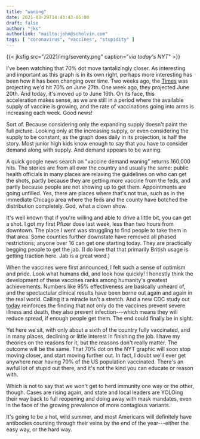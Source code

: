 ```yaml
---
title: "waning"
date: 2021-03-29T14:43:43-05:00
draft: false
author: "jks"
authorlink: "mailto:john@scholvin.com"
tags: [ "coronavirus", "vaccines", "stupidity" ]
---
```

{{< jksfig src="/2021/img/seventy.png" caption="_via today's NYT_" >}}

I've been watching that 70% dot move tantalizingly closer. As interesting and important as this graph is in its own right, perhaps more interesting has been how it has been changing over time. Two weeks ago, the [Times](https://www.nytimes.com/interactive/2020/us/covid-19-vaccine-doses.html) was projecting we'd hit 70% on June 27th. One week ago, they projected June 20th. And today, it's moved up to June 16th. On its face, this acceleration makes sense, as we are still in a period where the available supply of vaccine is growing, and the rate of vaccinations going into arms is increasing each week. Good news!

Sort of. Because considering only the expanding supply doesn't paint the full picture. Looking only at the increasing supply, or even considering the supply to be constant, as the graph does daily in its projection, is half the story. Most junior high kids know enough to say that you have to consider demand along with supply. And demand appears to be waning.

A quick google news search on "vaccine demand waning" returns 160,000 hits. The stories are from all over the country and usually the same: public health officials in many places are relaxing the guidelines on who can get the shots, partly because they are getting more vaccine from the feds, and partly because people are not showing up to get them. Appointments are going unfilled. Yes, there are places where that's not true, such as in the immediate Chicago area where the feds and the county have botched the distribution completely. God, what a clown show. 

It's well known that if you're willing and able to drive a little bit, you can get a shot. I got my first Pfizer dose last week, less than two hours from downtown. The place I went was struggling to find people to take them in that area. Some counties further downstate have removed all phased restrictions; anyone over 16 can get one starting today. They are practically begging people to get the jab. (I do love that that primarily British usage is getting traction here. Jab is a great word.)

When the vaccines were first announced, I felt such a sense of optimism and pride. Look what humans did, and look how quickly! I honestly think the development of these vaccines ranks among humanity's greatest achievements. Numbers like 95% effectiveness are basically unheard of, and the spectactular clinical results have been borne out again and again in the real world. Calling it a miracle isn't a stretch. And a new CDC study out [today](https://www.cdc.gov/media/releases/2021/p0329-COVID-19-Vaccines.html) reinforces the finding that not only do the vaccines prevent severe illness and death, they also prevent infection---which means they will reduce spread, if enough people get them. The end could finally be in sight.

Yet here we sit, with only about a sixth of the country fully vaccinated, and in many places, declining or little interest in finishing the job. I have my theories on the reasons for it, but the reasons don't really matter. The outcome will be the same. That 70% dot on the NYT graphic will soon stop moving closer, and start moving further out. In fact, I doubt we'll ever get anywhere near having 70% of the US population vaccinated. There's an awful lot of stupid out there, and it's not the kind you can educate or reason with.

Which is not to say that we won't get to herd immunity one way or the other, though. Cases are rising again, and state and local leaders are YOLOing their way back to full reopening and doing away with mask mandates, even in the face of the growing prevalence of more contagious variants. 

It's going to be a hot, wild summer, and most Americans will definitely have antibodies coursing through their veins by the end of the year---either the easy way, or the hard way.


